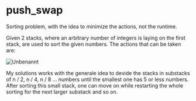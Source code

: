 # push_swap

Sorting problem, with the idea to minimize the actions, not the runtime.

Given 2 stacks, where an arbitrary number of integers is laying on the first stack, are used to sort the given numbers.
The actions that can be taken are:

![Unbenannt](https://user-images.githubusercontent.com/104910768/212731341-47fa5e44-13a3-4f50-9b33-319e3a67f61e.JPG)

My solutions works with the generale idea to devide the stacks in substacks of n / 2, n / 4, n / 8 ... numbers until the smallest one has 5 or less numbers.
After sorting this small stack, one can move on while restarting the whole sorting for the next larger substack and so on.
